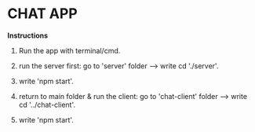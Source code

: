 # CHAT APP 
**Instructions**
1. Run the app with terminal/cmd.

2. run the server first: 
	go to 'server' folder --> write  cd './server'.

3. write 'npm start'.

4. return to main folder & run the client:
 go to 'chat-client' folder --> write cd '../chat-client'.

5. write 'npm start'.


